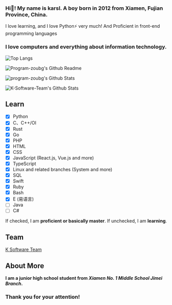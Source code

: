### Hi👋! My name is karsl. A boy born in 2012 from Xiamen, Fujian Province, China.

I love learning, and I love Python⚡ very much! And Proficient in front-end programming languages

### I love computers and everything about information technology.

![Top Langs](https://github-readme-stats.vercel.app/api/top-langs/?username=karsl-program&layout=compact)

![Program-zoubg's Github Readme](https://github-readme-stats.vercel.app/api?username=karsl-program&show_icons=true&theme=dark&include_all_commits=true)

![program-zoubg's Github Stats](https://stats.deeptrain.net/user/karsl-program/)

![K-Software-Team's Github Stats](https://stats.deeptrain.net/user/K-Software-Team/)

## Learn

- [x] Python
- [x] C、C++/OI
- [x] Rust
- [x] Go
- [x] PHP
- [x] HTML
- [x] CSS
- [x] JavaScript (React.js, Vue.js and more)
- [x] TypeScript
- [x] Linux and related branches (System and more)
- [x] SQL
- [x] Swift
- [x] Ruby
- [x] Bash
- [x] E (易语言)
- [ ] Java
- [ ] C#

If checked, I am **proficient or basically master**. If unchecked, I am **learning**.

## Team

[K Software Team](https://github.com/K-Software-Team)

## About More

**I am a junior high school student from *Xiamen No. 1 Middle School Jimei Branch*.**

### Thank you for your attention!

